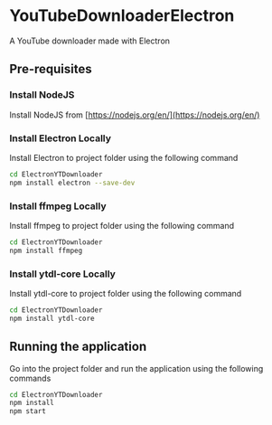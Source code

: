 # YouTubeDownloaderElectron
 A YouTube downloader made with Electron
 
## Pre-requisites

### Install NodeJS

Install NodeJS from [https://nodejs.org/en/](https://nodejs.org/en/)

### Install Electron Locally

Install Electron to project folder using the following command

```bash
cd ElectronYTDownloader
npm install electron --save-dev
```
### Install ffmpeg Locally

Install ffmpeg to project folder using the following command

```bash
cd ElectronYTDownloader
npm install ffmpeg
```

### Install ytdl-core Locally

Install ytdl-core to project folder using the following command

```bash
cd ElectronYTDownloader
npm install ytdl-core
```

## Running the application

Go into the project folder and run the application using the following commands

```bash
cd ElectronYTDownloader
npm install
npm start
```

